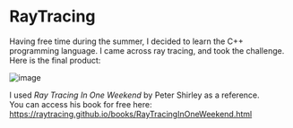 # RayTracing

Having free time during the summer, I decided to learn the C++ programming language. I came across ray tracing, and took the challenge. Here is the final product:

![image](https://user-images.githubusercontent.com/78056106/124391920-c9e7e880-dca7-11eb-9026-a61382b63cce.jpg)

I used _Ray Tracing In One Weekend_ by Peter Shirley as a reference.\
You can access his book for free here:
https://raytracing.github.io/books/RayTracingInOneWeekend.html
